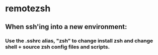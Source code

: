 # remotezsh

## When ssh'ing into a new environment:

### Use the .sshrc alias, "zsh" to change install zsh and change shell + source zsh config files and scripts.
